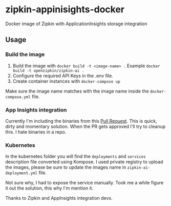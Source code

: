 # zipkin-appinisights-docker

Docker image of Zipkin with ApplicationInsights storage integration

## Usage

### Build the image

1. Build the image with `docker build -t <image-name> .` Example `docker build -t openzipkin/zipkin-ai .` 
2. Configure the required API Keys in the .env file.
3. Create container instances with `docker-compose up`

Make sure the image name matches with the image name inside the `docker-compose.yml` file.

### App Insights integration

Currently I'm including the binaries from this [Pull Request](https://github.com/openzipkin/zipkin-azure/pull/27). This is quick, dirty and momentary solution. When the PR gets approved I'll try to cleanup this. I hate binaries in a repo.

### Kubernetes

In the kubernetes folder you will find the `deployments` and `services` description file converted using Kompose.
I used private registry to upload the images, please be sure to update the images name in `zipkin-ai-deployment.yml` file.

Not sure why, I had to expose the service manually. Took me a while figure it out the solution, this why I'm mention it.

Thanks to Zipkin and AppInsights integration devs.
